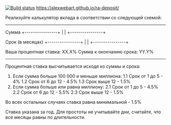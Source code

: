 [![Build status](https://ci.appveyor.com/api/projects/status/bkqta2igb817idnn?svg=true)](https://ci.appveyor.com/project/AlexWEBArt/ra-deposit)
https://alexwebart.github.io/ra-deposit/

Реализуйте калькулятор вклада в соответствии со следующей схемой:

----------------------------------------------------------------

Сумма
+----------------+
|                |
+----------------+

Срок (в месяцах)
+----------------+
|                |
+----------------+

Ваша процентная ставка: XX.X%
Сумма к окончанию срока: YY.Y%

----------------------------------------------------------------

Процентная ставка высчитывается исходя из суммы и срока:
1. Если сумма больше 100 000 и меньше миллиона:
1.1 Срок от 1 до 5 - 4%
1.2 Срок от 6 до 12 - 4.5%
1.3 Срок выше 12 - 1.5%
2. Если сумма больше или равна миллиону:
2.1 Срок от 1 до 5 - 4.5%
2.2 Срок от 6 до 12 - 5.5%
2.3 Срок выше 12 - 1.5%

Во всех остальных случаях ставка равна минимальной - 1.5%

Ставка указана за год. Для простоты не учитывайте дни, считайте, что все месяцы равны по длительности.